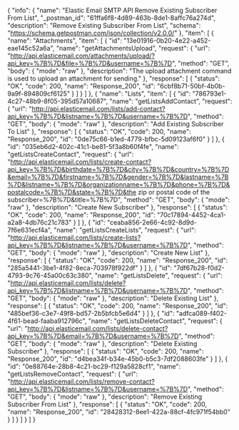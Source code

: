 {
  "info": {
    "name": "Elastic Email SMTP API Remove Existing Subscriber From List",
    "_postman_id": "61ffa6f8-4d89-463b-8de1-8affc76a274d",
    "description": "Remove Existing Subscriber From List",
    "schema": "https://schema.getpostman.com/json/collection/v2.0.0/"
  },
  "item": [
    {
      "name": "Attachments",
      "item": [
        {
          "id": "13e01916-0b20-4e22-a452-eae145c52a6a",
          "name": "getAttachmentsUpload",
          "request": {
            "url": "http://api.elasticemail.com/attachments/upload/?api_key=%7B%7D&file=%7B%7D&username=%7B%7D",
            "method": "GET",
            "body": {
              "mode": "raw"
            },
            "description": "The upload attachment command is used to upload an attachment for sending."
          },
          "response": [
            {
              "status": "OK",
              "code": 200,
              "name": "Response_200",
              "id": "6cbf8b71-50bf-4b0b-9a9f-894809cf6125"
            }
          ]
        }
      ]
    },
    {
      "name": "Lists",
      "item": [
        {
          "id": "786793e1-4c27-48b9-8f05-395d57a10687",
          "name": "getListsAddContact",
          "request": {
            "url": "http://api.elasticemail.com/lists/add-contact?api_key=%7B%7D&listname=%7B%7D&username=%7B%7D",
            "method": "GET",
            "body": {
              "mode": "raw"
            },
            "description": "Add Existing Subscriber To List"
          },
          "response": [
            {
              "status": "OK",
              "code": 200,
              "name": "Response_200",
              "id": "0de75c66-b1ed-4779-bfbc-5d09123af6f0"
            }
          ]
        },
        {
          "id": "035eb6d2-402c-41c1-be81-5f3a8b60f4fe",
          "name": "getListsCreateContact",
          "request": {
            "url": "http://api.elasticemail.com/lists/create-contact?api_key=%7B%7D&birthdate=%7B%7D&city=%7B%7D&country=%7B%7D&email=%7B%7D&firstname=%7B%7D&gender=%7B%7D&lastname=%7B%7D&listname=%7B%7D&organizationname=%7B%7D&phone=%7B%7D&postalcode=%7B%7D&state=%7B%7D&the zip or postal code of the subscriber=%7B%7D&title=%7B%7D",
            "method": "GET",
            "body": {
              "mode": "raw"
            },
            "description": "Create New Subscriber"
          },
          "response": [
            {
              "status": "OK",
              "code": 200,
              "name": "Response_200",
              "id": "70c17894-4452-4ca1-a2a8-4db76c21c783"
            }
          ]
        },
        {
          "id": "ceaba856-2e66-4c92-8d9d-7f6e631ecf4a",
          "name": "getListsCreateLists",
          "request": {
            "url": "http://api.elasticemail.com/lists/create-lists?api_key=%7B%7D&listname=%7B%7D&username=%7B%7D",
            "method": "GET",
            "body": {
              "mode": "raw"
            },
            "description": "Create New List"
          },
          "response": [
            {
              "status": "OK",
              "code": 200,
              "name": "Response_200",
              "id": "285a5441-3be1-4f82-8eca-703978f922df"
            }
          ]
        },
        {
          "id": "7df67b28-f0d2-4793-9c76-45a00c63c380",
          "name": "getListsDelete",
          "request": {
            "url": "http://api.elasticemail.com/lists/delete?api_key=%7B%7D&listname=%7B%7D&username=%7B%7D",
            "method": "GET",
            "body": {
              "mode": "raw"
            },
            "description": "Delete Existing List"
          },
          "response": [
            {
              "status": "OK",
              "code": 200,
              "name": "Response_200",
              "id": "485bef36-c3e7-49f8-bd57-2b5bfcb5e6d4"
            }
          ]
        },
        {
          "id": "adfca089-f402-4f61-bead-faaba912796c",
          "name": "getListsDeleteContact",
          "request": {
            "url": "http://api.elasticemail.com/lists/delete-contact?api_key=%7B%7D&email=%7B%7D&username=%7B%7D",
            "method": "GET",
            "body": {
              "mode": "raw"
            },
            "description": "Delete Existing Subscriber"
          },
          "response": [
            {
              "status": "OK",
              "code": 200,
              "name": "Response_200",
              "id": "d4bea34f-b34e-45b0-b5c3-7df2088603fe"
            }
          ]
        },
        {
          "id": "0e88764e-28b8-4c21-bc29-f129a5828cf1",
          "name": "getListsRemoveContact",
          "request": {
            "url": "http://api.elasticemail.com/lists/remove-contact?api_key=%7B%7D&listname=%7B%7D&username=%7B%7D",
            "method": "GET",
            "body": {
              "mode": "raw"
            },
            "description": "Remove Existing Subscriber From List"
          },
          "response": [
            {
              "status": "OK",
              "code": 200,
              "name": "Response_200",
              "id": "28428312-8ee1-422a-88cf-4fc971f54bb0"
            }
          ]
        }
      ]
    }
  ]
}